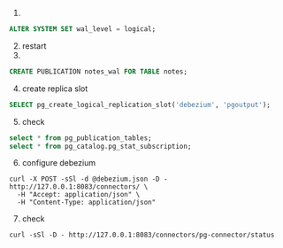 1. 
```sql
ALTER SYSTEM SET wal_level = logical;
```
2. restart
3. 
```sql
CREATE PUBLICATION notes_wal FOR TABLE notes;
```
4. create replica slot
```sql
SELECT pg_create_logical_replication_slot('debezium', 'pgoutput');
```
5. check 
```sql
select * from pg_publication_tables;
select * from pg_catalog.pg_stat_subscription;
```
6. configure debezium
```shell
curl -X POST -sSl -d @debezium.json -D - http://127.0.0.1:8083/connectors/ \
  -H "Accept: application/json" \
  -H "Content-Type: application/json"
```
7. check
```shell
curl -sSl -D - http://127.0.0.1:8083/connectors/pg-connector/status
```
